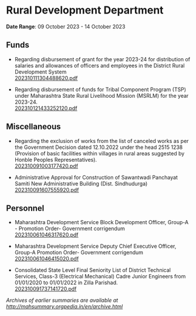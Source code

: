 # Rural Development Department

**Date Range**: 09 October 2023 - 14 October 2023


## Funds
- Regarding disbursement of grant for the year 2023-24 for distribution of salaries and allowances of officers and employees in the District Rural Development System\
  [202310111304488620.pdf](https://gr.maharashtra.gov.in/Site/Upload/Government%20Resolutions/English/202310111304488620.pdf)

- Regarding disbursement of funds for Tribal Component Program (TSP) under Maharashtra State Rural Livelihood Mission (MSRLM) for the year 2023-24.\
  [202310121433252120.pdf](https://gr.maharashtra.gov.in/Site/Upload/Government%20Resolutions/English/202310121433252120.pdf)

## Miscellaneous
- Regarding the exclusion of works from the list of canceled works as per the Government Decision dated 12.10.2022 under the head 2515 1238 (Provision of basic facilities within villages in rural areas suggested by Honble Peoples Representatives).\
  [202310091003177420.pdf](https://gr.maharashtra.gov.in/Site/Upload/Government%20Resolutions/English/202310091003177420.pdf)

- Administrative Approval for Construction of Sawantwadi Panchayat Samiti New Administrative Building (Dist. Sindhudurga)\
  [202310091607555920.pdf](https://gr.maharashtra.gov.in/Site/Upload/Government%20Resolutions/English/202310091607555920.pdf)

## Personnel
- Maharashtra Development Service Block Development Officer, Group-A - Promotion Order- Government corrigendum\
  [202310061046317620.pdf](https://gr.maharashtra.gov.in/Site/Upload/Government%20Resolutions/English/202310061046317620.pdf)

- Maharashtra Development Service Deputy Chief Executive Officer, Group-A Promotion Order- Government corrigendum\
  [202310061046415020.pdf](https://gr.maharashtra.gov.in/Site/Upload/Government%20Resolutions/English/202310061046415020.pdf)

- Consolidated State Level Final Seniority List of District Technical Services, Class-3 (Electrical Mechanical) Cadre Junior Engineers from 01/01/2020 to 01/01/2022 in Zilla Parishad.\
  [202310091737141720.pdf](https://gr.maharashtra.gov.in/Site/Upload/Government%20Resolutions/English/202310091737141720.pdf)


*Archives of earlier summaries are available at http://mahsummary.orgpedia.in/en/archive.html*